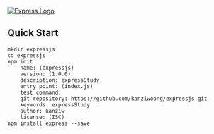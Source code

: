 [![Express Logo](https://i.cloudup.com/zfY6lL7eFa-3000x3000.png)](http://expressjs.com/)

## Quick Start

	mkdir expressjs  
	cd expressjs
	npm init
		name: (expressjs)
		version: (1.0.0)
		description: expressStudy
		entry point: (index.js)
		test command:
		git repository: https://github.com/kanziwoong/expressjs.git
		keywords: expressStudy
		author: kanziw
		license: (ISC)
	npm install express --save
